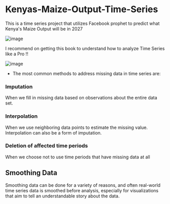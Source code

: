 # Kenyas-Maize-Output-Time-Series
This is a time series project that utilizes Facebook prophet to predict what Kenya's Maize Output will be in 2027

![image](https://user-images.githubusercontent.com/63351043/230066193-4e79fbc5-46d2-4f1a-a881-a90b404944b1.png)

I recommend on getting this book to understand how to analyze Time Series like a Pro !!

![image](https://user-images.githubusercontent.com/63351043/231533189-1ebbbe73-c3cf-4dab-b1e4-29acbf147d1c.png)


* The most common methods to address missing data in time series are: 

### Imputation
When we fill in missing data based on observations about the entire data set.

### Interpolation
When we use neighboring data points to estimate the missing value. Interpolation can also be a form of imputation.

### Deletion of affected time periods
When we choose not to use time periods that have missing data at all


## Smoothing Data
Smoothing data can be done for a variety of reasons, and often real-world time series data is smoothed before analysis, especially for visualizations that aim to tell an understandable story about the data. 